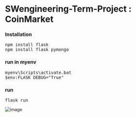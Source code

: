 # SWengineering-Term-Project : CoinMarket

### Installation
<pre>npm install flask
npm install flask_pymongo </pre>

### run in myenv
<pre>
myenv\Scripts\activate.bat 
$env:FLASK_DEBUG="True"
</pre>

### run
<pre>
flask run
</pre>

![image](https://github.com/ragnar725/SWengineering-Term-Project/assets/58600024/1b6c53dc-0aed-4afc-8b57-13e0b7dce6cd)
